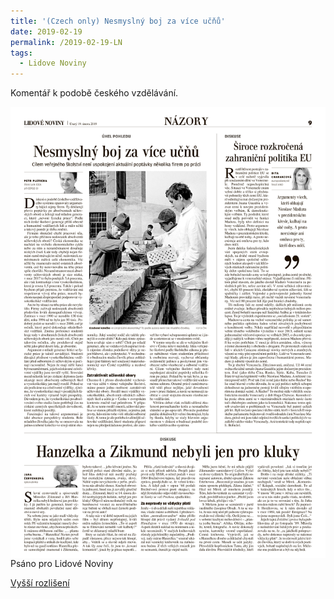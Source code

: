 ```yaml
---
title: '(Czech only) Nesmyslný boj za více učňů'
date: 2019-02-19
permalink: /2019-02-19-LN
tags:
  - Lidove Noviny
---
```


Komentář k podobě českého vzdělávání.

<img src="/images/LNclanek1.png"
     alt="LN clanek"
     style="float: left; margin-right: 10px;" />
     
Psáno pro Lidové Noviny

[Vyšší rozlišení](/images/LNclanek1.pdf)
